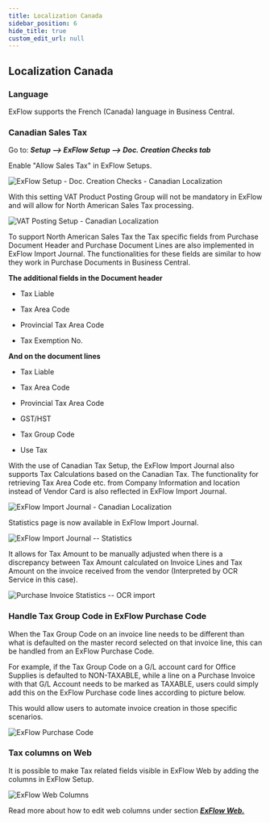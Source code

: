 ```yaml
---
title: Localization Canada
sidebar_position: 6
hide_title: true
custom_edit_url: null
---
```

## Localization Canada

### Language

ExFlow supports the French (Canada) language in Business Central.

### Canadian Sales Tax

Go to: ***Setup \--\> ExFlow Setup \--\> Doc. Creation Checks tab***

Enable "Allow Sales Tax" in ExFlow Setups.

![ExFlow Setup - Doc. Creation Checks - Canadian Localization](@site/static/img/media/exflow-setup-doc-posting-checks-002-ca-us.png)

With this setting VAT Product Posting Group will not be mandatory in
ExFlow and will allow for North American Sales Tax processing.

![VAT Posting Setup - Canadian Localization](@site/static/img/media/image357.png)

To support North American Sales Tax the Tax specific fields from
Purchase Document Header and Purchase Document Lines are also
implemented in ExFlow Import Journal. The functionalities for these
fields are similar to how they work in Purchase Documents in Business
Central.

**The additional fields in the Document header**

- Tax Liable

- Tax Area Code

- Provincial Tax Area Code

- Tax Exemption No.

**And on the document lines**

- Tax Liable

- Tax Area Code

- Provincial Tax Area Code

- GST/HST

- Tax Group Code

- Use Tax

With the use of Canadian Tax Setup, the ExFlow Import Journal also
supports Tax Calculations based on the Canadian Tax. The functionality
for retrieving Tax Area Code etc. from Company Information and location
instead of Vendor Card is also reflected in ExFlow Import Journal.

![ExFlow Import Journal - Canadian Localization](@site/static/img/media/image358.png)

Statistics page is now available in ExFlow Import Journal.

![ExFlow Import Journal -- Statistics](@site/static/img/media/image359.png)

It allows for Tax Amount to be manually adjusted when there is a
discrepancy between Tax Amount calculated on Invoice Lines and Tax
Amount on the invoice received from the vendor (Interpreted by OCR
Service in this case).

![Purchase Invoice Statistics -- OCR import](@site/static/img/media/image360.png)


### Handle Tax Group Code in ExFlow Purchase Code

When the Tax Group Code on an invoice line needs to be different than what is defaulted on the master record selected on that invoice line, this can be handled from an ExFlow Purchase Code. 

For example, if the Tax Group Code on a G/L account card for Office Supplies is defaulted to NON-TAXABLE, while a line on a Purchase Invoice with that G/L Account needs to be marked as TAXABLE, users could simply add this on the ExFlow Purchase code lines according to picture below. 

This would allow users to automate invoice creation in those specific scenarios.


![ExFlow Purchase Code](@site/static/img/media/NA-exflow-purchase-code-card-tax-group-001.png)


### Tax columns on Web

It is possible to make Tax related fields visible in ExFlow Web by adding the columns in ExFlow Setup.

![ExFlow Web Columns](@site/static/img/media/tax-web-columns-001.png)

Read more about how to edit web columns under section [***ExFlow Web.***](https://docs.exflow.cloud/business-central/docs/user-manual/technical/exflow-web#exflow-web)